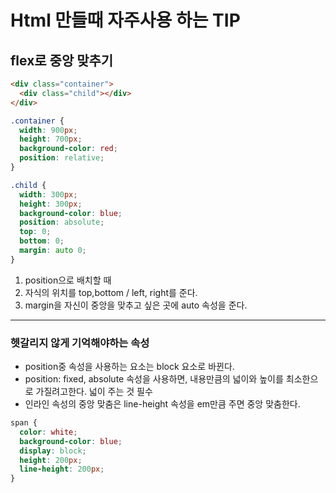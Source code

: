 # Html 만들때 자주사용 하는 TIP

## flex로 중앙 맞추기

```html
<div class="container">
  <div class="child"></div>
</div>
```

```css
.container {
  width: 900px;
  height: 700px;
  background-color: red;
  position: relative;
}

.child {
  width: 300px;
  height: 300px;
  background-color: blue;
  position: absolute;
  top: 0;
  bottom: 0;
  margin: auto 0;
}
```

1. position으로 배치할 때
1. 자식의 위치를 top,bottom / left, right를 준다.
1. margin을 자신이 중앙을 맞추고 싶은 곳에 auto 속성을 준다.

---

### 헷갈리지 않게 기억해야하는 속성

- position중 속성을 사용하는 요소는 block 요소로 바뀐다.
- position: fixed, absolute 속성을 사용하면, 내용만큼의 넓이와 높이를 최소한으로 가질려고한다. 넓이 주는 것 필수
- 인라인 속성의 중앙 맞춤은 line-height 속성을 em만큼 주면 중앙 맞춤한다.

```css
span {
  color: white;
  background-color: blue;
  display: block;
  height: 200px;
  line-height: 200px;
}
```
